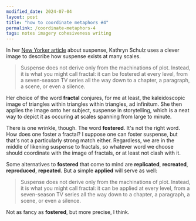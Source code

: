 ```yaml
---
modified_date: 2024-07-04
layout: post
title: "how to coordinate metaphors #4"
permalink: /coordinate-metaphors-4
tags: notes imagery cohesiveness writing
---
```


In her [New Yorker article](https://www.newyorker.com/magazine/2024/05/27/the-secrets-of-suspense) about suspense, Kathryn Schulz uses a clever image to describe how suspense exists at many scales.
<!--more-->

> Suspense does not derive only from the machinations of plot. Instead, it is what you might call fractal: it can be fostered at every level, from a seven-season TV series all the way down to a chapter, a paragraph, a scene, or even a silence.

Her choice of the word **fractal** conjures, for me at least, the kaleidoscopic image of triangles within triangles within triangles, ad infinitum.
She then applies the image onto her subject, suspense in storytelling, which is a neat way to depict it as occuring at scales spanning from large to minute.

There is one wrinkle, though.
The word **fostered**.
It's not the right word.
How does one foster a fractal?
I suppose one can foster suspense, but that's not a particularly strong match either.
Regardless, we are in the middle of likening suspense to fractals, so whatever word we choose should coordinate with the image of fractals, or at least not clash with it.

Some alternatives to **fostered** that come to mind are **replicated**, **recreated**, **reproduced**, **repeated**.
But a simple **applied** will serve as well:

> Suspense does not derive only from the machinations of plot. Instead, it is what you might call fractal: it can be applied at every level, from a seven-season TV series all the way down to a chapter, a paragraph, a scene, or even a silence.

Not as fancy as **fostered**, but more precise, I think.
